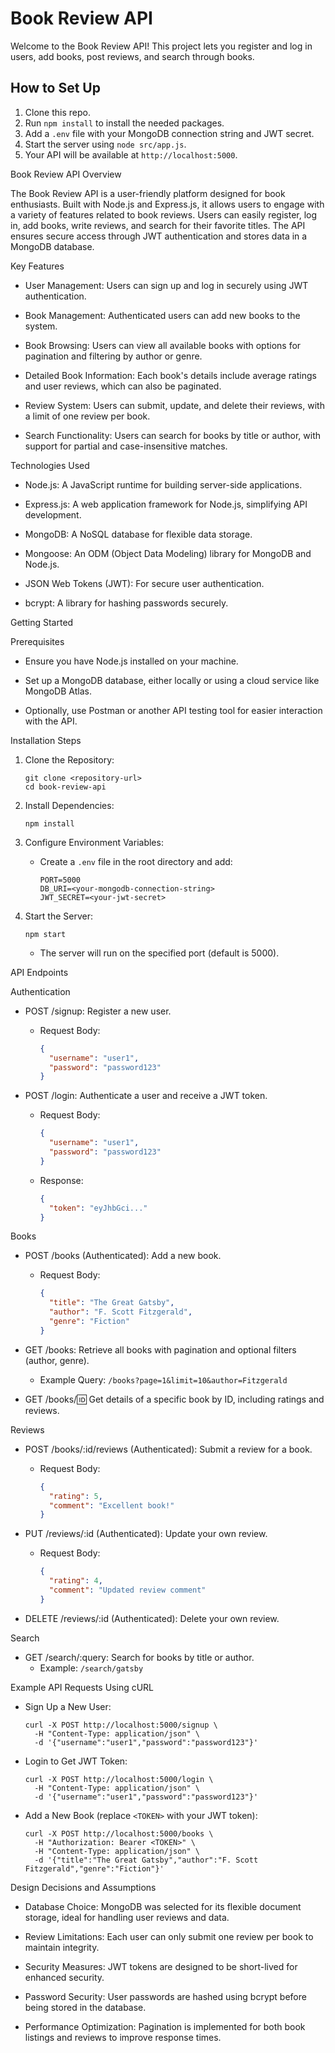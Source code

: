 # Book Review API
Welcome to the Book Review API! This project lets you register and log in users, add books, post reviews, and search through books.

## How to Set Up

1. Clone this repo.
2. Run `npm install` to install the needed packages.
3. Add a `.env` file with your MongoDB connection string and JWT secret.
4. Start the server using `node src/app.js`.
5. Your API will be available at `http://localhost:5000`.

Book Review API Overview

The Book Review API is a user-friendly platform designed for book enthusiasts. Built with Node.js and Express.js, it allows users to engage with a variety of features related to book reviews. Users can easily register, log in, add books, write reviews, and search for their favorite titles. The API ensures secure access through JWT authentication and stores data in a MongoDB database.

  

Key Features

- User  Management: Users can sign up and log in securely using JWT authentication.
  
- Book Management: Authenticated users can add new books to the system.
  
- Book Browsing: Users can view all available books with options for pagination and filtering by author or genre.
  
- Detailed Book Information: Each book's details include average ratings and user reviews, which can also be paginated.
  
- Review System: Users can submit, update, and delete their reviews, with a limit of one review per book.
  
- Search Functionality: Users can search for books by title or author, with support for partial and case-insensitive matches.

  

Technologies Used

- Node.js: A JavaScript runtime for building server-side applications.
  
- Express.js: A web application framework for Node.js, simplifying API development.
  
- MongoDB: A NoSQL database for flexible data storage.
  
- Mongoose: An ODM (Object Data Modeling) library for MongoDB and Node.js.
  
- JSON Web Tokens (JWT): For secure user authentication.
  
- bcrypt: A library for hashing passwords securely.

  

Getting Started

Prerequisites

- Ensure you have Node.js installed on your machine.
  
- Set up a MongoDB database, either locally or using a cloud service like MongoDB Atlas.
  
- Optionally, use Postman or another API testing tool for easier interaction with the API.

  

Installation Steps

1. Clone the Repository:
   ```
   git clone <repository-url>
   cd book-review-api
   ```

2. Install Dependencies:
   ```
   npm install
   ```

3. Configure Environment Variables:
   - Create a `.env` file in the root directory and add:
     ```
     PORT=5000
     DB_URI=<your-mongodb-connection-string>
     JWT_SECRET=<your-jwt-secret>
     ```

4. Start the Server:
   ```
   npm start
   ```
   - The server will run on the specified port (default is 5000).

  

API Endpoints

Authentication

- POST /signup: Register a new user.
  - Request Body:
    ```json
    {
      "username": "user1",
      "password": "password123"
    }
    ```

- POST /login: Authenticate a user and receive a JWT token.
  - Request Body:
    ```json
    {
      "username": "user1",
      "password": "password123"
    }
    ```
  - Response:
    ```json
    {
      "token": "eyJhbGci..."
    }
    ```

  

Books

- POST /books (Authenticated): Add a new book.
  - Request Body:
    ```json
    {
      "title": "The Great Gatsby",
      "author": "F. Scott Fitzgerald",
      "genre": "Fiction"
    }
    ```

- GET /books: Retrieve all books with pagination and optional filters (author, genre).
  - Example Query: `/books?page=1&limit=10&author=Fitzgerald`

- GET /books/:id: Get details of a specific book by ID, including ratings and reviews.

  

Reviews

- POST /books/:id/reviews (Authenticated): Submit a review for a book.
  - Request Body:
    ```json
    {
      "rating": 5,
      "comment": "Excellent book!"
    }
    ```

- PUT /reviews/:id (Authenticated): Update your own review.
  - Request Body:
    ```json
    {
      "rating": 4,
      "comment": "Updated review comment"
    }
    ```

- DELETE /reviews/:id (Authenticated): Delete your own review.

  

Search

- GET /search/:query: Search for books by title or author.
  - Example: `/search/gatsby`

  

Example API Requests Using cURL

- Sign Up a New User:
   ```
   curl -X POST http://localhost:5000/signup \
     -H "Content-Type: application/json" \
     -d '{"username":"user1","password":"password123"}'
   ```

- Login to Get JWT Token:
   ```
   curl -X POST http://localhost:5000/login \
     -H "Content-Type: application/json" \
     -d '{"username":"user1","password":"password123"}'
   ```

- Add a New Book (replace `<TOKEN>` with your JWT token):
   ```
   curl -X POST http://localhost:5000/books \
     -H "Authorization: Bearer <TOKEN>" \
     -H "Content-Type: application/json" \
     -d '{"title":"The Great Gatsby","author":"F. Scott Fitzgerald","genre":"Fiction"}'
   ```

  

Design Decisions and Assumptions

- Database Choice: MongoDB was selected for its flexible document storage, ideal for handling user reviews and data.
  
- Review Limitations: Each user can only submit one review per book to maintain integrity.
  
- Security Measures: JWT tokens are designed to be short-lived for enhanced security.
  
- Password Security: User passwords are hashed using bcrypt before being stored in the database.
  
- Performance Optimization: Pagination is implemented for both book listings and reviews to improve response times.
